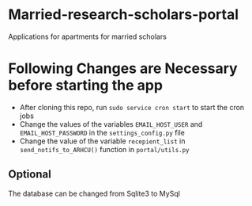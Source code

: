 # Married-research-scholars-portal
Applications for apartments for married scholars

# Following Changes are Necessary before starting the app
- After cloning this repo, run `sudo service cron start` to start the cron jobs
- Change the values of the variables `EMAIL_HOST_USER` and `EMAIL_HOST_PASSWORD` in the `settings_config.py` file
- Change the value of the variable `recepient_list` in `send_notifs_to_ARHCU()` function in `portal/utils.py`
## Optional
The database can be changed from Sqlite3 to MySql
